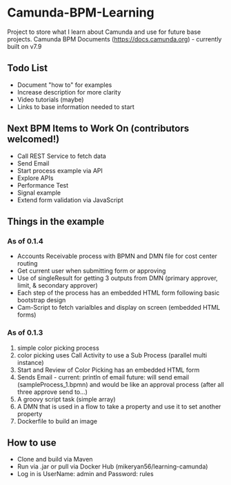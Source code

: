 # Camunda-BPM-Learning
Project to store what I learn about Camunda and use for future base projects.
Camunda BPM Documents (https://docs.camunda.org) - currently built on v7.9

## Todo List
* Document "how to" for examples
* Increase description for more clarity
* Video tutorials (maybe)
* Links to base information needed to start

## Next BPM Items to Work On (contributors welcomed!)
* Call REST Service to fetch data
* Send Email
* Start process example via API
* Explore APIs
* Performance Test
* Signal example
* Extend form validation via JavaScript

## Things in the example

### As of 0.1.4
* Accounts Receivable process with BPMN and DMN file for cost center routing
* Get current user when submitting form or approving
* Use of singleResult for getting 3 outputs from DMN (primary approver, limit, & secondary approver)
* Each step of the process has an embedded HTML form following basic bootstrap design
* Cam-Script to fetch varialbles and display on screen (embedded HTML forms)

### As of 0.1.3
1. simple color picking process
2. color picking uses Call Activity to use a Sub Process (parallel multi instance)
3. Start and Review of Color Picking has an embedded HTML form
4. Sends Email - current: println of email future: will send email (sampleProcess_1.bpmn) and would be like an approval process (after all three approve send to...)
5. A groovy script task (simple array)
6. A DMN that is used in a flow to take a property and use it to set another property
7. Dockerfile to build an image


## How to use
* Clone and build via Maven
* Run via .jar or pull via Docker Hub (mikeryan56/learning-camunda)
* Log in is UserName: admin and Password: rules





